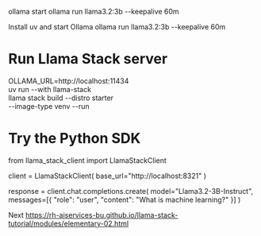 ollama start
ollama run llama3.2:3b --keepalive 60m

 Install uv and start Ollama
ollama run llama3.2:3b --keepalive 60m

# Run Llama Stack server
OLLAMA_URL=http://localhost:11434 \
  uv run --with llama-stack \
  llama stack build --distro starter \
  --image-type venv --run

# Try the Python SDK
from llama_stack_client import LlamaStackClient

client = LlamaStackClient(
  base_url="http://localhost:8321"
)

response = client.chat.completions.create(
  model="Llama3.2-3B-Instruct",
  messages=[{
    "role": "user",
    "content": "What is machine learning?"
  }]
)

Next 
https://rh-aiservices-bu.github.io/llama-stack-tutorial/modules/elementary-02.html